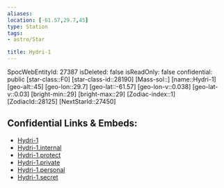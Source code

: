 ```yaml
---
aliases: 
location: [-61.57,29.7,45]
type: Station
tags:
- astro/Star

title: Hydri-1
---
```

SpocWebEntityId: 27387
isDeleted: false
isReadOnly: false
confidential: public
[star-class::F0]
[star-class-id::28190]
[Mass-sol::]
[name::Hydri-1]
[geo-alt::45]
[geo-lon::29.7]
[geo-lat::-61.57]
[geo-lon-v::0.038]
[geo-lat-v::0.03]
[bright-min::29]
[bright-max::29]
[Zodiac-index::1]
[ZodiacId::28125]
[NextStarId::27450]



## Confidential Links & Embeds: 
- [Hydri-1](../../../_public/astro/Star/Hydri-1.md) 
- [Hydri-1.internal](../../../_internal/astro/Star/Hydri-1.internal.md) 
- [Hydri-1.protect](../../../_protect/astro/Star/Hydri-1.protect.md) 
- [Hydri-1.private](../../../_private/astro/Star/Hydri-1.private.md) 
- [Hydri-1.personal](../../../_personal/astro/Star/Hydri-1.personal.md) 
- [Hydri-1.secret](../../../_secret/astro/Star/Hydri-1.secret.md)


